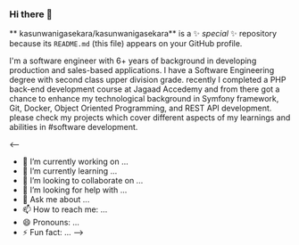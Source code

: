 ### Hi there 👋

** kasunwanigasekara/kasunwanigasekara** is a ✨ _special_ ✨ repository because its `README.md` (this file) appears on your GitHub profile.

I'm a software engineer with 6+ years of background in developing production and sales-based applications. I have a Software Engineering degree with 
second class upper division grade. recently I completed a PHP back-end development course at Jagaad Accedemy and from there got a chance to enhance 
my technological background in Symfony framework, Git, Docker, Object Oriented Programming, and REST API development. please check my projects which cover different 
aspects of my learnings and abilities in #software development.

<--
- 🔭 I’m currently working on ...
- 🌱 I’m currently learning ...
- 👯 I’m looking to collaborate on ...
- 🤔 I’m looking for help with ...
- 💬 Ask me about ...
- 📫 How to reach me: ...
- 😄 Pronouns: ...
- ⚡ Fun fact: ...
-->
